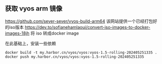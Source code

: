 ## 获取 vyos arm 镜像
https://github.com/sever-sever/vyos-build-arm64 该网站提供一个已经打包好的iso版本
https://dev.to/sofianehamlaoui/convert-iso-images-to-docker-images-18jh  将 iso 转成docker image

在此基础上，安装一些依赖
```shell
docker build -t my.harbor.cn/vyos/vyos:vyos-1.5-rolling-202405251335 .
docker push my.harbor.cn/vyos/vyos:vyos-1.5-rolling-202405251335


```